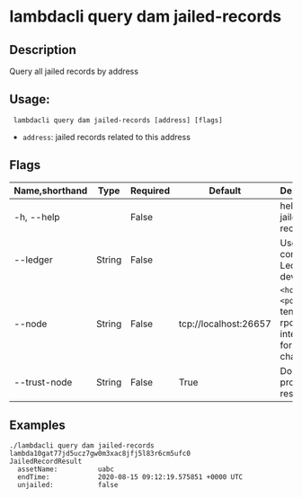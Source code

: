 # lambdacli query dam jailed-records

## Description

Query all jailed records by address

## Usage:

```
 lambdacli query dam jailed-records [address] [flags]
```

- `address`: jailed records related to this address

## Flags

| Name,shorthand | Type   | Required | Default               | Description                                                  |
| -------------- | ------ | -------- | --------------------- | ------------------------------------------------------------ |
| -h, --help     |        | False    |                       | help for jailed-records                                             |
| --ledger       | String | False    |                       | Use a connected Ledger device                                |
| --node         | String | False    | tcp://localhost:26657 | `<host>:<port>`to tendermint rpc interface for this chain    |
| --trust-node   | String | False    | True                  | Don't verify proofs for responses                            |


## Examples
```
./lambdacli query dam jailed-records lambda10gat77jd5ucz7gw0m3xac8jfj5l83r6cm5ufc0
JailedRecordResult
  assetName:          uabc
  endTime:            2020-08-15 09:12:19.575851 +0000 UTC
  unjailed:           false
```

